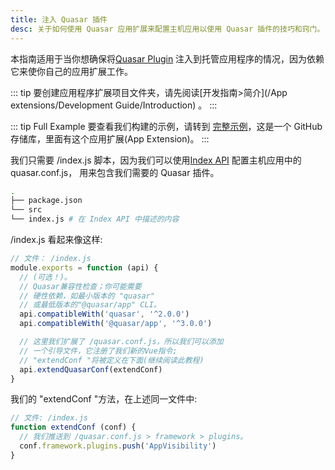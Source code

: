```yaml
---
title: 注入 Quasar 插件
desc: 关于如何使用 Quasar 应用扩展来配置主机应用以使用 Quasar 插件的技巧和窍门。
---
```


本指南适用于当你想确保将[Quasar Plugin](/quasar-plugins) 注入到托管应用程序的情况，因为依赖它来使你自己的应用扩展工作。

::: tip
要创建应用程序扩展项目文件夹，请先阅读[开发指南>简介](/App extensions/Development Guide/Introduction) 。
:::

::: tip Full Example
要查看我们构建的示例，请转到 [完整示例](https://github.com/quasarframework/app-extension-examples/v2/master/inject-quasar-plugin )，这是一个 GitHub 存储库，里面有这个应用扩展(App Extension)。
:::

我们只需要 /index.js 脚本，因为我们可以使用[Index API](/app-extensions/development-guide/index-api) 配置主机应用中的 quasar.conf.js，
用来包含我们需要的 Quasar 插件。

```bash
.
├── package.json
└── src
└── index.js # 在 Index API 中描述的内容
```

/index.js 看起来像这样:

```js
// 文件： /index.js
module.exports = function (api) {
  // (可选！)。
  // Quasar兼容性检查；你可能需要
  // 硬性依赖，如最小版本的 "quasar"
  // 或最低版本的"@quasar/app" CLI。
  api.compatibleWith('quasar', '^2.0.0')
  api.compatibleWith('@quasar/app', '^3.0.0')

  // 这里我们扩展了 /quasar.conf.js，所以我们可以添加
  // 一个引导文件，它注册了我们新的Vue指令;
  // "extendConf "将被定义在下面(继续阅读此教程)
  api.extendQuasarConf(extendConf)
}
```

我们的 "extendConf "方法，在上述同一文件中:

```js
// 文件: /index.js
function extendConf (conf) {
  // 我们推送到 /quasar.conf.js > framework > plugins。
  conf.framework.plugins.push('AppVisibility')
}
```


